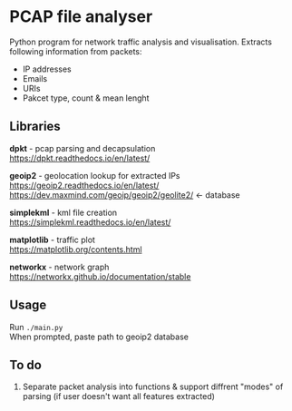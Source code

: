 # PCAP file analyser
Python program for network traffic analysis and visualisation. Extracts following information from packets:
- IP addresses 
- Emails
- URIs
- Pakcet type, count & mean lenght

## Libraries
**dpkt** - pcap parsing and decapsulation\
https://dpkt.readthedocs.io/en/latest/

**geoip2** - geolocation lookup for extracted IPs\
https://geoip2.readthedocs.io/en/latest/
\
https://dev.maxmind.com/geoip/geoip2/geolite2/ <- database

**simplekml** - kml file creation\
https://simplekml.readthedocs.io/en/latest/

**matplotlib** - traffic plot\
https://matplotlib.org/contents.html

**networkx** - network graph\
https://networkx.github.io/documentation/stable
## Usage
Run
`./main.py`\
When prompted, paste path to geoip2 database
## To do
1. Separate packet analysis into functions & support diffrent "modes" of parsing (if user doesn't want all features extracted)
